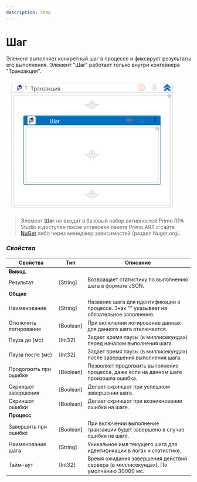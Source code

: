 ```yaml
---
description: Step
---
```


# Шаг


Элемент выполняет конкретный шаг в процессе и фиксирует результаты его выполнения. Элемент "Шаг" работает только внутри контейнера "Транзакция".

![](<../../../.gitbook/assets1/nuget_art_step.png>)

> Элемент **Шаг** не входит в базовый набор активностей Primo RPA Studio и доступен после установки пакета Primo.ART с сайта [NuGet](https://www.nuget.org/packages/Primo.ART) либо через менеджер зависимостей (раздел Nuget.org).


### *Свойства*

| **Свойства**               | **Тип**      | **Описание**                                                                 |
|----------------------------|--------------|-------------------------------------------------------------------------------|
| **Вывод**                 |              |                                                                               |
| Результат                 | [String]     | Возвращает статистику по выполнению шага в формате JSON.                     |
| **Общие**                 |              |                                                                               |
| Наименование              | [String]     | Название шага для идентификации в процессе. Знак "" указывает на обязательное заполнение. |
| Отключить логирование      | [Boolean]    | При включении логирование данных для данного шага отключается.               |
| Пауза до (мс)             | [Int32]      | Задает время паузы (в миллисекундах) перед началом выполнения шага.          |
| Пауза после (мс)          | [Int32]      | Задает время паузы (в миллисекундах) после завершения выполнения шага.       |
| Продолжить при ошибке      | [Boolean]    | Позволяет продолжить выполнение процесса, даже если на данном шаге произошла ошибка. |
| Скриншот завершения        | [Boolean]    | Делает скриншот при успешном завершении шага.                                |
| Скриншот ошибки            | [Boolean]    | Делает скриншот при возникновении ошибки на шаге.                            |
| **Процесс**               |              |                                                                               |
| Завершить при ошибке       | [Boolean]    | При включении выполнение транзакции будет завершено в случае ошибки на шаге. |
| Наименование шага          | [String]     | Уникальное имя текущего шага для идентификации в логах и статистике. |
| Тайм-аут                  | [Int32]      | Время ожидания завершения действий сервера (в миллисекундах). По умолчанию 30000 мс. |
